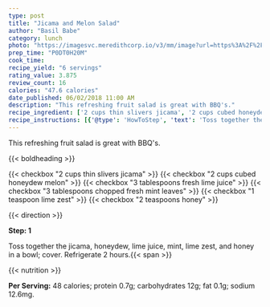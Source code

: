 ```yaml
---
type: post
title: "Jicama and Melon Salad"
author: "Basil Babe"
category: lunch
photo: "https://imagesvc.meredithcorp.io/v3/mm/image?url=https%3A%2F%2Fimages.media-allrecipes.com%2Fuserphotos%2F254969.jpg"
prep_time: "P0DT0H20M"
cook_time: 
recipe_yield: "6 servings"
rating_value: 3.875
review_count: 16
calories: "47.6 calories"
date_published: 06/02/2018 11:00 AM
description: "This refreshing fruit salad is great with BBQ's."
recipe_ingredient: ['2 cups thin slivers jicama', '2 cups cubed honeydew melon', '3 tablespoons fresh lime juice', '3 tablespoons chopped fresh mint leaves', '1 teaspoon lime zest', '2 teaspoons honey']
recipe_instructions: [{'@type': 'HowToStep', 'text': 'Toss together the jicama, honeydew, lime juice, mint, lime zest, and honey in a bowl; cover. Refrigerate 2 hours.\n'}]
---
```


This refreshing fruit salad is great with BBQ's. 

{{< boldheading >}}

{{< checkbox "2 cups thin slivers jicama" >}}
{{< checkbox "2 cups cubed honeydew melon" >}}
{{< checkbox "3 tablespoons fresh lime juice" >}}
{{< checkbox "3 tablespoons chopped fresh mint leaves" >}}
{{< checkbox "1 teaspoon lime zest" >}}
{{< checkbox "2 teaspoons honey" >}}


{{< direction >}}

**Step: 1**

Toss together the jicama, honeydew, lime juice, mint, lime zest, and honey in a bowl; cover. Refrigerate 2 hours.{{< span >}}

{{< nutrition >}}

**Per Serving:** 48 calories; protein 0.7g; carbohydrates 12g; fat 0.1g; sodium 12.6mg.